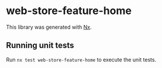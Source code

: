# web-store-feature-home

This library was generated with [Nx](https://nx.dev).

## Running unit tests

Run `nx test web-store-feature-home` to execute the unit tests.

